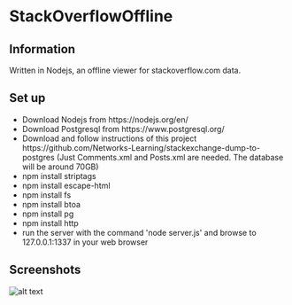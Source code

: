 # StackOverflowOffline

## Information
Written in Nodejs, an offline viewer for stackoverflow.com data.

## Set up
<ul>
<li>Download Nodejs from https://nodejs.org/en/</li>
<li>Download Postgresql from https://www.postgresql.org/</li>
<li>Download and follow instructions of this project https://github.com/Networks-Learning/stackexchange-dump-to-postgres (Just Comments.xml and Posts.xml are needed. The database will be around 70GB)</li>
<li>npm install striptags</li>
<li>npm install escape-html</li>
<li>npm install fs</li>
<li>npm install btoa</li>
<li>npm install pg</li>
<li>npm install http</li>
<li>run the server with the command 'node server.js' and browse to 127.0.0.1:1337 in your web browser</li>
</ul>

## Screenshots
![alt text](https://i.imgur.com/iuKJyMk.png)<br>
